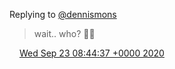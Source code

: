 Replying to [@dennismons](https://twitter.com/dennismons/status/1308373744247861249)

> wait\.\. who? 🤷‍♂️

<img src="../../media/tweet.ico" width="12" /> [Wed Sep 23 08:44:37 +0000 2020](https://twitter.com/DromerDenker/status/1308688710549016576)
